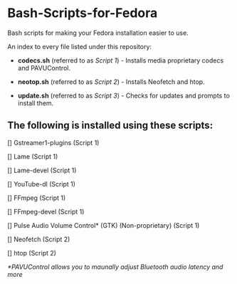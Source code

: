 # Bash-Scripts-for-Fedora
Bash scripts for making your Fedora installation easier to use.

An index to every file listed under this repository:


- **codecs.sh** (referred to as *Script 1*) - Installs media proprietary codecs and PAVUControl.

- **neotop.sh** (referred to as *Script 2*) - Installs Neofetch and htop.

- **update.sh** (referred to as *Script 3*) - Checks for updates and prompts to install them.


## The following is installed using these scripts:


[] Gstreamer1-plugins (Script 1)

[] Lame (Script 1)

[] Lame-devel (Script 1)

[] YouTube-dl (Script 1)

[] FFmpeg (Script 1)

[] FFmpeg-devel (Script 1)

[] Pulse Audio Volume Control* (GTK) (Non-proprietary) (Script 1)

[] Neofetch (Script 2)

[] htop (Script 2)

_*PAVUControl allows you to maunally adjust Bluetooth audio latency and more_
